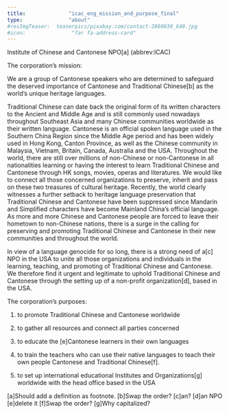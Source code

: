 ```yaml
---
title:              "icac_eng_mission_and_purpose_final"
type:               "about"
#resImgTeaser:  teaserpics/pixabay.com/contact-2860030_640.jpg
#icon:               "far fa-address-card"
---
```

Institute of Chinese and Cantonese NPO[a] (abbrev:ICAC) 

The corporation’s mission: 

We are a group of Cantonese speakers who are determined to safeguard the deserved importance  of Cantonese and Traditional Chinese[b] as the world’s unique heritage languages. 

Traditional Chinese can date back the original form of its written characters to the Ancient and Middle Age and is still commonly used nowadays throughout Southeast Asia and many Chinese communities worldwide as their written language. Cantonese is an official spoken language used in the  Southern China Region since the Middle Age period and has been widely used in Hong Kong, Canton Province, as well as the Chinese community in Malaysia, Vietnam, Britain, Canada, Australia  and the USA. Throughout the world, there are still over millions of non-Chinese or non-Cantonese in  all nationalities learning or having the interest to learn Traditional Chinese and Cantonese  through HK songs, movies, operas and literatures. We would like to connect all those concerned  organizations to preserve, inherit and pass on these two treasures of cultural heritage. Recently, the world clearly witnesses a further setback to heritage language preservation that Traditional Chinese and Cantonese have been suppressed since Mandarin and Simplified characters have become Mainland China’s official language. As more and more Chinese and Cantonese people are forced to leave their hometown to non-Chinese nations, there is a surge in the calling for preserving and promoting Traditional Chinese and Cantonese in their new communities and throughout the world. 

In view of a language genocide for so long, there is a strong need of a[c] NPO in the USA to unite all those organizations and individuals in the learning, teaching, and promoting of Traditional Chinese and Cantonese. We therefore find it urgent and legitimate to uphold Traditional Chinese and Cantonese through the setting up of a non-profit organization[d], based in the USA. 

The corporation’s purposes: 

1) to promote Traditional Chinese and Cantonese worldwide 

2) to gather all resources and connect all parties concerned 

3) to educate the [e]Cantonese learners in their own languages 

4) to train the teachers who can use their native languages to teach their own people Cantonese and  Traditional Chinese[f]. 

5) to set up international educational Institutes and Organizations[g] worldwide with the  head office based in the USA

[a]Should add a definition as footnote.
[b]Swap the order?
[c]an?
[d]an NPO
[e]delete it
[f]Swap the order?
[g]Why capitalized?
